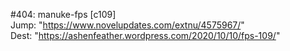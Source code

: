 #404: manuke-fps [c109] <br/>
Jump: "https://www.novelupdates.com/extnu/4575967/" <br/>
Dest: "https://ashenfeather.wordpress.com/2020/10/10/fps-109/"